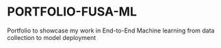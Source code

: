 # PORTFOLIO-FUSA-ML
Portfolio to showcase my work in End-to-End Machine learning from data collection to model deployment
